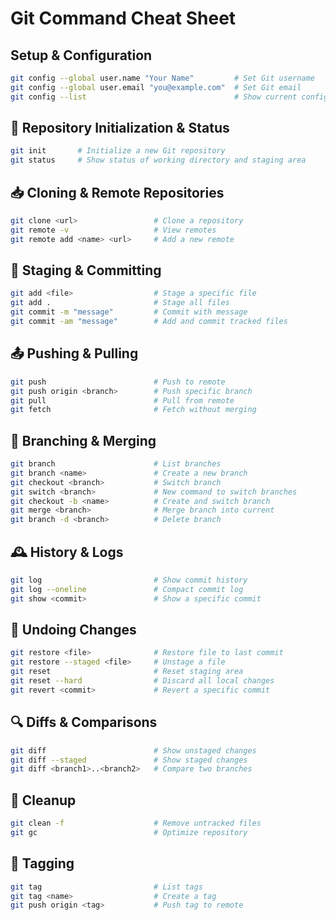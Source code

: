 # Git Command Cheat Sheet

## Setup & Configuration

```bash
git config --global user.name "Your Name"         # Set Git username
git config --global user.email "you@example.com"  # Set Git email
git config --list                                 # Show current configuration
```

## 📁 Repository Initialization & Status

```bash
git init       # Initialize a new Git repository
git status     # Show status of working directory and staging area
```

## 📥 Cloning & Remote Repositories

```bash
git clone <url>                 # Clone a repository
git remote -v                   # View remotes
git remote add <name> <url>     # Add a new remote
```

## 💾 Staging & Committing

```bash
git add <file>                  # Stage a specific file
git add .                       # Stage all files
git commit -m "message"         # Commit with message
git commit -am "message"        # Add and commit tracked files
```

## 📤 Pushing & Pulling

```bash
git push                        # Push to remote
git push origin <branch>        # Push specific branch
git pull                        # Pull from remote
git fetch                       # Fetch without merging
```

## 🌿 Branching & Merging

```bash
git branch                      # List branches
git branch <name>               # Create a new branch
git checkout <branch>           # Switch branch
git switch <branch>             # New command to switch branches
git checkout -b <name>          # Create and switch branch
git merge <branch>              # Merge branch into current
git branch -d <branch>          # Delete branch
```

## 🕰️ History & Logs

```bash
git log                         # Show commit history
git log --oneline               # Compact commit log
git show <commit>               # Show a specific commit
```

## 🔁 Undoing Changes

```bash
git restore <file>              # Restore file to last commit
git restore --staged <file>     # Unstage a file
git reset                       # Reset staging area
git reset --hard                # Discard all local changes
git revert <commit>             # Revert a specific commit
```

## 🔍 Diffs & Comparisons

```bash
git diff                        # Show unstaged changes
git diff --staged               # Show staged changes
git diff <branch1>..<branch2>   # Compare two branches
```

## 🧹 Cleanup

```bash
git clean -f                    # Remove untracked files
git gc                          # Optimize repository
```

## 🔄 Tagging

```bash
git tag                         # List tags
git tag <name>                  # Create a tag
git push origin <tag>           # Push tag to remote
```
